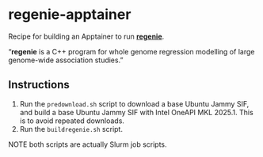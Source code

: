 # regenie-apptainer
Recipe for building an Apptainer to run [**regenie**](https://rgcgithub.github.io/regenie/).

&ldquo;**regenie** is a C++ program for whole genome regression modelling of large genome-wide association studies.&rdquo;

## Instructions

1. Run the `predownload.sh` script to download a base Ubuntu Jammy SIF, and build a base Ubuntu Jammy SIF with Intel OneAPI MKL 2025.1. This is to avoid repeated downloads.
2. Run the `buildregenie.sh` script.

NOTE both scripts are actually Slurm job scripts.
